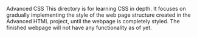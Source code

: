Advanced CSS
This directory is for learning CSS in depth. It focuses on gradually implementing the style of the web page structure created in the Advanced HTML project, until the webpage is completely styled. The finished webpage will not have any functionality as of yet.
